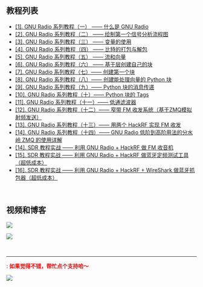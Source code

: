 ## 教程列表

- [[1]. GNU Radio 系列教程（一） —— 什么是 GNU Radio][#1]
- [[2]. GNU Radio 系列教程（二） —— 绘制第一个信号分析流程图][#2] 
- [[3]. GNU Radio 系列教程（三） —— 变量的使用][#3] 
- [[4]. GNU Radio 系列教程（四） —— 比特的打包与解包][#4]
- [[5]. GNU Radio 系列教程（五） —— 流和向量][#5]
- [[6]. GNU Radio 系列教程（六） —— 基于层创建自己的块][#6]
- [[7]. GNU Radio 系列教程（七）—— 创建第一个块][#7]
- [[8]. GNU Radio 系列教程（八）—— 创建能处理向量的 Python 块][#8]
- [[9]. GNU Radio 系列教程（九）—— Python 块的消息传递][#9]
- [[10]. GNU Radio 系列教程（十）—— Python 块的 Tags][#10]
- [[11]. GNU Radio 系列教程（十一）—— 低通滤波器][#11]
- [[12]. GNU Radio 系列教程（十二）—— 窄带 FM 收发系统（基于ZMQ模拟射频发送）][#12]
- [[13]. GNU Radio 系列教程（十三）—— 用两个 HackRF 实现 FM 收发][#13]
- [[14]. GNU Radio 系列教程（十四）—— GNU Radio 低阶到高阶用法的分水岭 ZMQ 的使用详解][#14]
- [[14]. SDR 教程实战 —— 利用 GNU Radio + HackRF 做 FM 收音机][#X1]
- [[15]. SDR 教程实战 —— 利用 GNU Radio + HackRF 做蓝牙定频测试工具（超低成本）][#X2]
- [[16]. SDR 教程实战 —— 利用 GNU Radio + HackRF + WireShark 做蓝牙抓包器（超低成本）][#X3]

</br>

## 视频和博客

[![][pbilibili]][#bilibili]

[![][pcnblog]][#cnblog]

</br>

---
: <font color=#FF000> **如果觉得不错，帮忙点个支持哈～**  </font>

![][px]


[#1]:https://www.cnblogs.com/zjutlitao/p/16648432.html
[#2]:https://www.cnblogs.com/zjutlitao/p/16655824.html#top
[#3]:https://www.bilibili.com/video/BV1o14y1s7Km/?spm_id_from=333.788&vd_source=84f94348691c2906fc1038d54989b7e0
[#4]:https://www.bilibili.com/video/BV1NG4y1z7mt/?spm_id_from=333.788&vd_source=84f94348691c2906fc1038d54989b7e0
[#5]:https://www.bilibili.com/video/BV1me411u7jm/?spm_id_from=333.788&vd_source=84f94348691c2906fc1038d54989b7e0
[#6]:https://www.bilibili.com/video/BV1814y1e7ZU/?spm_id_from=333.788&vd_source=84f94348691c2906fc1038d54989b7e0
[#7]:https://www.bilibili.com/video/BV18V4y1g7i9/?spm_id_from=333.788&vd_source=84f94348691c2906fc1038d54989b7e0
[#8]:https://www.bilibili.com/video/BV1MB4y1n7od/?spm_id_from=333.788&vd_source=84f94348691c2906fc1038d54989b7e0
[#9]:https://www.bilibili.com/video/BV1DN4y1N7n1/?spm_id_from=333.788&vd_source=84f94348691c2906fc1038d54989b7e0
[#10]:https://www.bilibili.com/video/BV1uW4y1v77Y/?spm_id_from=333.788&vd_source=84f94348691c2906fc1038d54989b7e0
[#11]:https://www.bilibili.com/video/BV1L14y187iU/?spm_id_from=333.788&vd_source=84f94348691c2906fc1038d54989b7e0
[#12]:https://www.bilibili.com/video/BV1ZW4y177AN/?spm_id_from=333.788&vd_source=84f94348691c2906fc1038d54989b7e0
[#13]:https://www.bilibili.com/video/BV1TM41177Bj/?spm_id_from=333.788&vd_source=84f94348691c2906fc1038d54989b7e0
[#14]:https://www.cnblogs.com/zjutlitao/p/17354483.html
[#X1]:https://www.bilibili.com/video/BV1eP4y1f7rc/?spm_id_from=333.788&vd_source=84f94348691c2906fc1038d54989b7e0
[#X2]:https://www.bilibili.com/video/BV1ft4y1L7Ve/?spm_id_from=333.788&vd_source=84f94348691c2906fc1038d54989b7e0
[#X3]:https://www.bilibili.com/video/BV1ta4y157VV/?spm_id_from=333.788&vd_source=84f94348691c2906fc1038d54989b7e0

[p1]:https://tuchuang.beautifulzzzz.com:3000/?path=/b7/c0e8dfd4bd35d1bb81c7a36391a9a4.png
[p2]:https://tuchuang.beautifulzzzz.com:3000/?path=/6b/11cb813d94f67b31ac4b830261ed7b.png
[p3]:https://tuchuang.beautifulzzzz.com:3000/?path=/7c/466632e883ebdc411d84197666e727.png
[p4]:https://tuchuang.beautifulzzzz.com:3000/?path=/a7/bab6b0b9ce12576700587d509f904c.png
[px]:https://tuchuang.beautifulzzzz.com:3000/?path=/7b/24abbb1cf6f0bee204045d1f3bdb34.png

[pbilibili]:https://tuchuang.beautifulzzzz.com:3000/?path=/e3/5aaaa5db7dfd1139793c6726f82cfc.png
[#bilibili]:https://www.bilibili.com/video/BV1eP4y1f7rc/?spm_id_from=333.788&vd_source=84f94348691c2906fc1038d54989b7e0
[pcnblog]:https://tuchuang.beautifulzzzz.com:3000/?path=/54/dd7438c03d1467afdc10bfa0dc5e72.png
[#cnblog]:https://www.cnblogs.com/zjutlitao/category/759824.html

